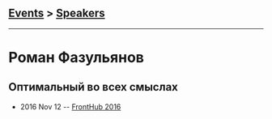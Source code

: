 ## [Events](../README.md) > [Speakers](../speakers.md)
---

# Роман Фазульянов

## Оптимальный во всех смыслах
- 2016 Nov 12 -- [FrontHub 2016](https://www.youtube.com/watch?v=eMeKnPOIxEM)    
